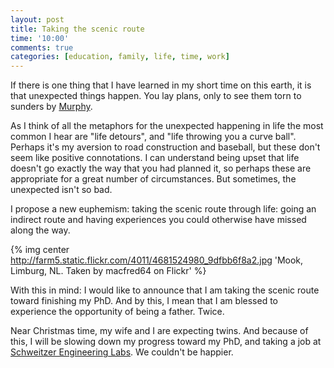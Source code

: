 ```yaml
---
layout: post
title: Taking the scenic route
time: '10:00'
comments: true
categories: [education, family, life, time, work]
---
```


If there is one thing that I have learned in my short time on this earth, it
is that unexpected things happen.  You lay plans, only to see them torn to
sunders by [Murphy][].

[Murphy]:http://en.wikipedia.org/wiki/Murphy's_law

As I think of all the metaphors for the unexpected happening in life the most
common I hear are "life detours", and "life throwing you a curve
ball".  Perhaps it's my aversion to road construction and baseball, but these
don't seem like positive connotations.  I can understand being upset that life
doesn't go exactly the way that you had planned it, so perhaps these are
appropriate for a great number of circumstances.  But sometimes, the
unexpected isn't so bad.

I propose a new euphemism: taking the scenic route through life:  going an
indirect route and having experiences you could otherwise have missed along the way.

{% img center http://farm5.static.flickr.com/4011/4681524980_9dfbb6f8a2.jpg 'Mook, Limburg, NL. Taken by macfred64 on Flickr' %}

With this in mind: I would like to announce that I am taking the scenic route
toward finishing my PhD.  And by this, I mean that I am blessed to experience
the opportunity of being a father.  Twice.

Near Christmas time, my wife and I are expecting twins.  And because of this,
I will be slowing down my progress toward my PhD, and taking a job at
[Schweitzer Engineering Labs][SEL].  We couldn't be happier.

[SEL]:http://www.selinc.com
